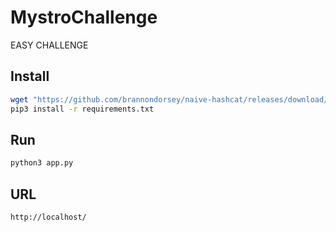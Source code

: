 # MystroChallenge

EASY CHALLENGE

## Install

```bash
wget "https://github.com/brannondorsey/naive-hashcat/releases/download/data/rockyou.txt"
pip3 install -r requirements.txt
```

## Run

```bash
python3 app.py
```

## URL

```
http://localhost/
```

